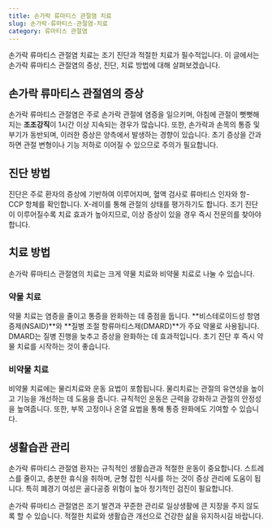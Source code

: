 ```yaml
---
title: 손가락 류마티스 관절염 치료
slug: 손가락-류마티스-관절염-치료
category: 류마티스 관절염
---
```


손가락 류마티스 관절염 치료는 조기 진단과 적절한 치료가 필수적입니다. 이 글에서는 손가락 류마티스 관절염의 증상, 진단, 치료 방법에 대해 살펴보겠습니다.

## 손가락 류마티스 관절염의 증상

손가락 류마티스 관절염은 주로 손가락 관절에 염증을 일으키며, 아침에 관절이 뻣뻣해지는 **조조강직**이 1시간 이상 지속되는 경우가 많습니다. 또한, 손가락과 손목의 통증 및 부기가 동반되며, 이러한 증상은 양측에서 발생하는 경향이 있습니다. 초기 증상을 간과하면 관절 변형이나 기능 저하로 이어질 수 있으므로 주의가 필요합니다.

## 진단 방법

진단은 주로 환자의 증상에 기반하여 이루어지며, 혈액 검사로 류마티스 인자와 항-CCP 항체를 확인합니다. X-레이를 통해 관절의 상태를 평가하기도 합니다. 조기 진단이 이루어질수록 치료 효과가 높아지므로, 이상 증상이 있을 경우 즉시 전문의를 찾아야 합니다.

## 치료 방법

손가락 류마티스 관절염의 치료는 크게 약물 치료와 비약물 치료로 나눌 수 있습니다.

### 약물 치료

약물 치료는 염증을 줄이고 통증을 완화하는 데 중점을 둡니다. **비스테로이드성 항염증제(NSAID)**와 **질병 조절 항류마티스제(DMARD)**가 주요 약물로 사용됩니다. DMARD는 질병 진행을 늦추고 증상을 완화하는 데 효과적입니다. 초기 진단 후 즉시 약물 치료를 시작하는 것이 좋습니다.

### 비약물 치료

비약물 치료에는 물리치료와 운동 요법이 포함됩니다. 물리치료는 관절의 유연성을 높이고 기능을 개선하는 데 도움을 줍니다. 규칙적인 운동은 근력을 강화하고 관절의 안정성을 높여줍니다. 또한, 부목 고정이나 온열 요법을 통해 통증 완화에도 기여할 수 있습니다.

## 생활습관 관리

손가락 류마티스 관절염 환자는 규칙적인 생활습관과 적절한 운동이 중요합니다. 스트레스를 줄이고, 충분한 휴식을 취하며, 균형 잡힌 식사를 하는 것이 증상 관리에 도움이 됩니다. 특히 폐경기 여성은 골다공증 위험이 높아 정기적인 검진이 필요합니다.

손가락 류마티스 관절염은 조기 발견과 꾸준한 관리로 일상생활에 큰 지장을 주지 않도록 할 수 있습니다. 적절한 치료와 생활습관 개선으로 건강한 삶을 유지하시길 바랍니다.